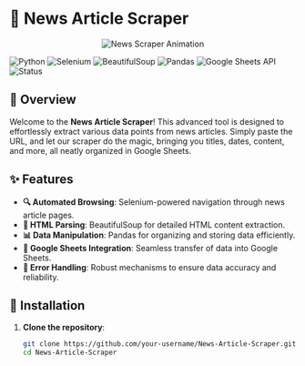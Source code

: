 # 📰 News Article Scraper

<p align="center">
<img src="https://media.giphy.com/media/3og0IPxMM0erATueVW/giphy.gif" alt="News Scraper Animation"> </p>

![Python](https://img.shields.io/badge/Python-3.x-blue)
![Selenium](https://img.shields.io/badge/Selenium-3.141.0-green)
![BeautifulSoup](https://img.shields.io/badge/BeautifulSoup-4.9.3-yellow)
![Pandas](https://img.shields.io/badge/Pandas-1.2.0-red)
![Google Sheets API](https://img.shields.io/badge/Google%20Sheets%20API-v4-brightgreen)
![Status](https://img.shields.io/badge/Status-Active-success)

## 🌟 Overview

Welcome to the **News Article Scraper**! This advanced tool is designed to effortlessly extract various data points from news articles. Simply paste the URL, and let our scraper do the magic, bringing you titles, dates, content, and more, all neatly organized in Google Sheets.

## ✨ Features

- **🔍 Automated Browsing**: Selenium-powered navigation through news article pages.
- **📝 HTML Parsing**: BeautifulSoup for detailed HTML content extraction.
- **📊 Data Manipulation**: Pandas for organizing and storing data efficiently.
- **📑 Google Sheets Integration**: Seamless transfer of data into Google Sheets.
- **🚨 Error Handling**: Robust mechanisms to ensure data accuracy and reliability.

## 🚀 Installation

1. **Clone the repository**:
   ```bash
   git clone https://github.com/your-username/News-Article-Scraper.git
   cd News-Article-Scraper
